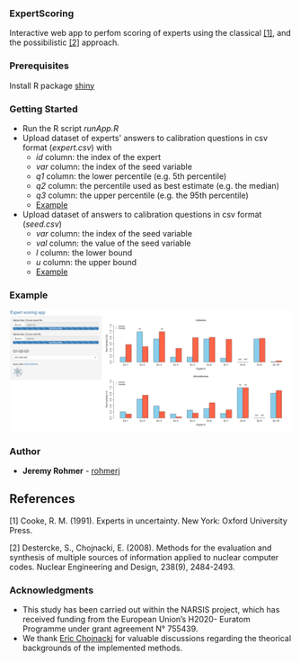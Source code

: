 ### ExpertScoring
Interactive web app to perfom scoring of experts using the classical [[1]](#1), and the possibilistic [[2]](#2) approach. 

### Prerequisites
Install R package [shiny](https://shiny.rstudio.com/)

### Getting Started
* Run the R script *runApp.R*
* Upload dataset of experts' answers to calibration questions in csv format (*expert.csv*) with
  * *id* column: the index of the expert
  * *var* column: the index of the seed variable
  * *q1* column: the lower percentile (e.g. 5th percentile)
  * *q2* column: the percentile used as best estimate (e.g. the median)
  * *q3* column: the upper percentile (e.g. the 95th percentile)
  * [Example](https://github.com/rohmerj/ExpertScoring/blob/master/data/expert.csv)
* Upload dataset of answers to calibration questions in csv format (*seed.csv*)
  * *var* column: the index of the seed variable
  * *val* column: the value of the seed variable
  * *l* column: the lower bound
  * *u* column: the upper bound
  * [Example](https://github.com/rohmerj/ExpertScoring/blob/master/data/seed.csv)

### Example
<p align="center">
  <img src="./img/example.png" alt="Size Limit CLI" width="738">
</p>

### Author
* **Jeremy Rohmer** - [rohmerj](https://orcid.org/0000-0001-9083-5965)

## References
<a id="1">[1]</a> 
Cooke, R. M. (1991). 
Experts in uncertainty. New York: Oxford
University Press.

<a id="2">[2]</a>
Destercke, S., Chojnacki, E. (2008).
Methods for the evaluation and synthesis of multiple sources of information applied to nuclear computer codes.
Nuclear Engineering and Design, 238(9), 2484-2493.

### Acknowledgments
* This study has been carried out within the NARSIS project, which has received funding from the European Union’s H2020-
Euratom Programme under grant agreement N° 755439. 
* We thank [Eric Chojnacki](https://www.researchgate.net/profile/Eric_Chojnacki) for valuable discussions regarding the theorical backgrounds of the implemented methods.
